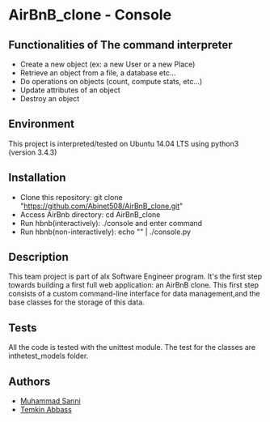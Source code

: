 # AirBnB_clone - Console

## Functionalities of The command interpreter

- Create a new object (ex: a new User or a new Place)
- Retrieve an object from a file, a database etc...
- Do operations on objects (count, compute stats, etc...)
- Update attributes of an object
- Destroy an object

## Environment
This project is interpreted/tested on Ubuntu 14.04 LTS using python3 (version 3.4.3)

## Installation
- Clone this repository: git clone "https://github.com/Abinet508/AirBnB_clone.git"
- Access AirBnb directory: cd AirBnB_clone
- Run hbnb(interactively): ./console and enter command
- Run hbnb(non-interactively): echo "" | ./console.py

## Description
This team project is part of alx Software Engineer program. It's the first step towards building a first full web application: an AirBnB clone. This first step consists of a custom command-line interface for data management,and the base classes for the storage of this data.

## Tests
All the code is tested with the unittest module. The test for the classes are inthetest_models folder.

## Authors
- [Muhammad Sanni](github.com/sannysuarez)
- [Temkin Abbass](github.com/Temkin99)
  
